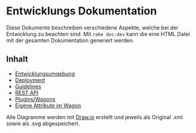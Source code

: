 # Entwicklungs Dokumentation

Diese Dokumente beschreiben verschiedene Aspekte, welche bei der Entwicklung zu beachten sind. Mit `rake doc:dev` kann die eine HTML Datei mit der gesamten Dokumentation generiert werden.

## Inhalt

* [Entwicklungsumgebung](01_setup.md)
* [Deployment](02_deployment.md)
* [Guidelines](03_guidelines.md)
* [REST API](04_rest_api.md)
* [Plugins/Wagons](06_plugins.md)
* [Eigene Attribute im Wagon](07_custom_attributes.md)

Alle Diagramme werden mit [Draw.io](http://draw.io) erstellt und jeweils als Original .xml sowie als .svg abgespeichert.

